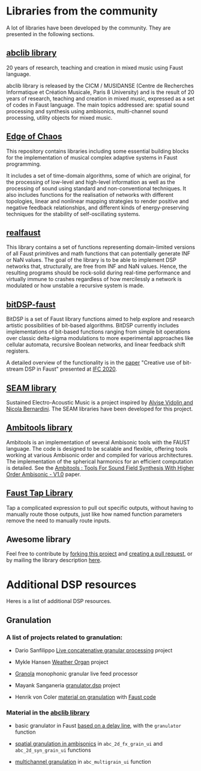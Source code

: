# Libraries from the community

A lot of libraries have been developed by the community. They are presented in the following sections. 

## [abclib library](https://github.com/alainbonardi/abclib/)

20 years of research, teaching and creation in mixed music using Faust language.

abclib library is released by the CICM / MUSIDANSE (Centre de Recherches Informatique et Création Musicale, Paris 8 University) and is the result of 20 years of research, teaching and creation in mixed music, expressed as a set of codes in Faust language. The main topics addressed are: spatial sound processing and synthesis using ambisonics, multi-channel sound processing, utility objects for mixed music.

## [Edge of Chaos](https://github.com/dariosanfilippo/edgeofchaos)

This repository contains libraries including some essential building blocks for the implementation of musical complex adaptive systems in Faust programming.

It includes a set of time-domain algorithms, some of which are original, for the processing of low-level and high-level information as well as the processing of sound using standard and non-conventional techniques. It also includes functions for the realisation of networks with different topologies, linear and nonlinear mapping strategies to render positive and negative feedback relationships, and different kinds of energy-preserving techniques for the stability of self-oscillating systems.

## [realfaust](https://github.com/dariosanfilippo/realfaust)

This library contains a set of functions representing domain-limited versions of all Faust primitives and math functions that can potentially generate INF or NaN values. The goal of the library is to be able to implement DSP networks that, structurally, are free from INF and NaN values. Hence, the resulting programs should be rock-solid during real-time performance and virtually immune to crashes regardless of how mercilessly a network is modulated or how unstable a recursive system is made.

## [bitDSP-faust](https://github.com/rottingsounds/bitDSP-faust)

BitDSP is a set of Faust library functions aimed to help explore and research artistic possibilities of bit-based algorithms. BitDSP currently includes implementations of bit-based functions ranging from simple bit operations over classic delta-sigma modulations to more experimental approaches like cellular automata, recursive Boolean networks, and linear feedback shift registers.

A detailed overview of the functionality is in the [paper](https://ifc20.sciencesconf.org/332745/document) "Creative use of bit-stream DSP in Faust" presented at [IFC 2020](https://ifc20.sciencesconf.org/).

## [SEAM library](https://github.com/s-e-a-m/faust-libraries)

Sustained Electro-Acoustic Music is a project inspired by [Alvise Vidolin and Nicola Bernardini](https://www.academia.edu/16348988/Sustainable_live_electro-acoustic_music). The SEAM libraries have been developed for this project.

## [Ambitools library](http://sekisushai.net/ambitools/)

 Ambitools is an implementation of several Ambisonic tools with the FAUST language. The code is designed to be scalable and flexible, offering tools working at various Ambisonic order and compiled for various architectures. The implementation of the spherical harmonics for an efficient computation is detailed. See the [Ambitools : Tools For Sound Field Synthesis With Higher Order Ambisonic - V1.0](https://hal.archives-ouvertes.fr/hal-03162948/document) paper. 
 
## [Faust Tap Library](https://github.com/nuchi/faust-tap-library/)
Tap a complicated expression to pull out specific outputs, without having to manually route those outputs, just like how named function parameters remove the need to manually route inputs.


## Awesome library
Feel free to contribute by [forking this project](https://docs.github.com/en/github/collaborating-with-pull-requests/working-with-forks) and [creating a pull request](https://docs.github.com/en/github/collaborating-with-pull-requests/proposing-changes-to-your-work-with-pull-requests/creating-a-pull-request), or by mailing the library description [here](mailto:research@grame.fr).

# Additional DSP resources

Heres is a list of additional DSP resources.

## Granulation

### A list of projects related to granulation:

- Dario Sanfilippo [Live concatenative granular processing](https://github.com/dariosanfilippo/concatenative_granulation) project

- Mykle Hansen [Weather Organ](https://github.com/myklemykle/weather_organ) project

- [Granola]( https://github.com/jlp6k/faust-things) monophonic granular live feed processor

- Mayank Sanganeria [granulator.dsp]( https://github.com/e7mac/faust-code/blob/master/granulator.dsp) project

-  Henrik von Coler [material on granulation](https://hvc.berlin/Processed_Recording/granular-introduction/) with [Faust code](https://hvc.berlin/synthesis_algorithms/granular-faust-example/)

###  Material in the [abclib library](https://github.com/alainbonardi/abclib/)

- basic granulator in Faust [based on a delay line](https://github.com/alainbonardi/abclib/blob/master/faustCodes/library/mm.lib), with the `granulator` function

-  [spatial granulation in ambisonics](https://github.com/alainbonardi/abclib/blob/master/faustCodes/library/abc.lib) in `abc_2d_fx_grain_ui` and `abc_2d_syn_grain_ui` functions

-  [multichannel granulation](https://github.com/alainbonardi/abclib/blob/master/faustCodes/library/abc.lib) in `abc_multigrain_ui` function
